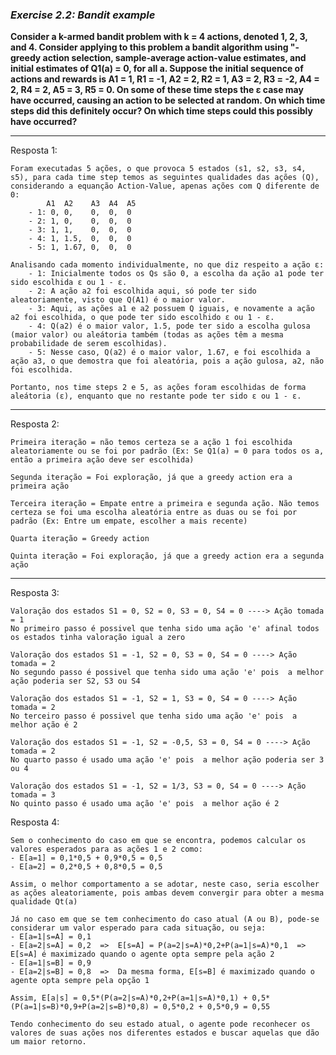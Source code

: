### *Exercise 2.2: Bandit example*

**Consider a k-armed bandit problem with k = 4 actions, denoted 1, 2, 3, and 4. Consider applying to this problem a bandit algorithm using "-greedy action selection, sample-average action-value estimates, and initial estimates of Q1(a) = 0, for all a. Suppose the initial sequence of actions and rewards is A1 = 1, R1 = -1, A2 = 2, R2 = 1, A3 = 2, R3 = -2, A4 = 2, R4 = 2, A5 = 3, R5 = 0. On some of these time steps the ε case may have occurred, causing an action to be selected at random. On which time steps did this definitely occur? On which time steps could this possibly have occurred?**

---
Resposta 1:

```
Foram executadas 5 ações, o que provoca 5 estados (s1, s2, s3, s4, s5), para cada time step temos as seguintes qualidades das ações (Q), considerando a equanção Action-Value, apenas ações com Q diferente de 0:
        A1  A2    A3  A4  A5
    - 1: 0, 0,    0,  0,  0
    - 2: 1, 0,    0,  0,  0
    - 3: 1, 1,    0,  0,  0
    - 4: 1, 1.5,  0,  0,  0
    - 5: 1, 1.67, 0,  0,  0

Analisando cada momento individualmente, no que diz respeito a ação ε:
    - 1: Inicialmente todos os Qs são 0, a escolha da ação a1 pode ter sido escolhida ε ou 1 - ε.
    - 2: A ação a2 foi escolhida aqui, só pode ter sido aleatoriamente, visto que Q(A1) é o maior valor.
    - 3: Aqui, as ações a1 e a2 possuem Q iguais, e novamente a ação a2 foi escolhida, o que pode ter sido escolhido ε ou 1 - ε.
    - 4: Q(a2) é o maior valor, 1.5, pode ter sido a escolha gulosa (maior valor) ou aleátoria também (todas as ações têm a mesma probabilidade de serem escolhidas).
    - 5: Nesse caso, Q(a2) é o maior valor, 1.67, e foi escolhida a ação a3, o que demostra que foi aleatória, pois a ação gulosa, a2, não foi escolhida.

Portanto, nos time steps 2 e 5, as ações foram escolhidas de forma aleátoria (ε), enquanto que no restante pode ter sido ε ou 1 - ε.
```

---
Resposta 2:

```
Primeira iteração = não temos certeza se a ação 1 foi escolhida aleatoriamente ou se foi por padrão (Ex: Se Q1(a) = 0 para todos os a, então a primeira ação deve ser escolhida)

Segunda iteração = Foi exploração, já que a greedy action era a primeira ação

Terceira iteração = Empate entre a primeira e segunda ação. Não temos certeza se foi uma escolha aleatória entre as duas ou se foi por padrão (Ex: Entre um empate, escolher a mais recente)

Quarta iteração = Greedy action

Quinta iteração = Foi exploração, já que a greedy action era a segunda ação
```

---
Resposta 3:

```
Valoração dos estados S1 = 0, S2 = 0, S3 = 0, S4 = 0 ----> Ação tomada = 1
No primeiro passo é possivel que tenha sido uma ação 'e' afinal todos os estados tinha valoração igual a zero

Valoração dos estados S1 = -1, S2 = 0, S3 = 0, S4 = 0 ----> Ação tomada = 2
No segundo passo é possivel que tenha sido uma ação 'e' pois  a melhor ação poderia ser S2, S3 ou S4

Valoração dos estados S1 = -1, S2 = 1, S3 = 0, S4 = 0 ----> Ação tomada = 2
No terceiro passo é possivel que tenha sido uma ação 'e' pois  a melhor ação é 2

Valoração dos estados S1 = -1, S2 = -0,5, S3 = 0, S4 = 0 ----> Ação tomada = 2
No quarto passo é usado uma ação 'e' pois  a melhor ação poderia ser 3 ou 4

Valoração dos estados S1 = -1, S2 = 1/3, S3 = 0, S4 = 0 ----> Ação tomada = 3
No quinto passo é usado uma ação 'e' pois  a melhor ação é 2
```
Resposta 4:

```
Sem o conhecimento do caso em que se encontra, podemos calcular os valores esperados para as ações 1 e 2 como:
- E[a=1] = 0,1*0,5 + 0,9*0,5 = 0,5
- E[a=2] = 0,2*0,5 + 0,8*0,5 = 0,5

Assim, o melhor comportamento a se adotar, neste caso, seria escolher as ações aleatoriamente, pois ambas devem convergir para obter a mesma qualidade Qt(a)

Já no caso em que se tem conhecimento do caso atual (A ou B), pode-se considerar um valor esperado para cada situação, ou seja:
- E[a=1|s=A] = 0,1
- E[a=2|s=A] = 0,2  =>  E[s=A] = P(a=2|s=A)*0,2+P(a=1|s=A)*0,1  =>  E[s=A] é maximizado quando o agente opta sempre pela ação 2
- E[a=1|s=B] = 0,9
- E[a=2|s=B] = 0,8  =>  Da mesma forma, E[s=B] é maximizado quando o agente opta sempre pela opção 1

Assim, E[a|s] = 0,5*(P(a=2|s=A)*0,2+P(a=1|s=A)*0,1) + 0,5*(P(a=1|s=B)*0,9+P(a=2|s=B)*0,8) = 0,5*0,2 + 0,5*0,9 = 0,55

Tendo conhecimento do seu estado atual, o agente pode reconhecer os valores de suas ações nos diferentes estados e buscar aquelas que dão um maior retorno.


```
